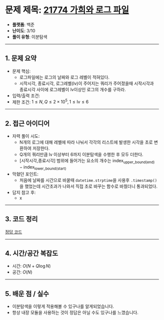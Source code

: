 # 문제 제목: [21774 가희와 로그 파일](https://www.acmicpc.net/problem/21774)
- **플랫폼**: 백준
- **난이도**: 3/10
- **풀이 유형**: 이분탐색

---

## 1. 문제 요약
- 문제 핵심: 
    - 로그파일에는 로그의 날짜와 로그 레벨이 적혀있다.
    - 시작시각, 종료시각, 로그레벨(lv)이 주어지는 쿼리가 주어졌을때 시작시각과 종료시각 사이에 로그레벨이 lv이상인 로그의 개수를 구하라.
- 입력/출력 조건: 
- 제한 조건: $1\leq N,Q\leq 2\times10^5, 1\leq \text{lv} \leq 6$

---

## 2. 접근 아이디어
- 자력 풀이 시도:
  - N개의 로그에 대해 레벨에 따라 나눠서 각각의 리스트에 발생한 시각을 초로 변환하여 저장한다.
  - Q개의 쿼리만큼 lv 이상부터 6까지 이분탐색을 수행한 후 모두  더한다.
  - [시작시각,종료시각] 범위에 들어가는 요소의 개수는 $\text{index}_\text{upper\_bound(end)} - \text{index}_\text{lower\_bound(start)}$
- 막혔던 포인트:
  - 처음에 날짜를 시간으로 바꿀때 `datetime.strptime`을 사용후 `.timestamp()`을 했었는데 시간초과가 나와서 직접 초로 바꾸는 함수로 바꿨더니 통과되었다.
- 답지 참고 후:
  - x

---

## 3. 코드 정리
[정답 코드](./answer.py)

---

## 4. 시간/공간 복잡도

* 시간: $O(N+Q\log N)$
* 공간: $O(N)$

---

## 5. 배운 점 / 실수

* 이분탐색을 이렇게 적용해볼 수 있구나를 알게되었습니다.
* 항상 내장 모듈을 사용하는 것이 정답은 아닐 수도 있구나를 느꼈습니다.
